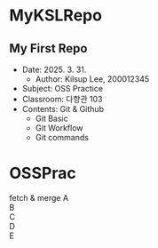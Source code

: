 # MyKSLRepo
## My First Repo
- Date: 2025. 3. 31.  
    - Author: Kilsup Lee, 200012345  
- Subject: OSS Practice  
- Classroom: 다향관 103
- Contents: Git & Github
    - Git Basic  
    - Git Workflow  
    - Git commands  
# OSSPrac
fetch & merge
A  
B  
C  
D  
E  